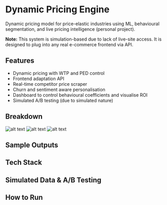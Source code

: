 #  Dynamic Pricing Engine
Dynamic pricing model for price-elastic industries using ML, behavioural segmentation, and live pricing intelligence (personal project).

**Note:** This system is simulation-based due to lack of live-site access. It is designed to plug into any real e-commerce frontend via API.

## Features
* Dynamic pricing with WTP and PED control
* Frontend adaptation API
* Real-time competitor price scraper
* Churn and sentiment aware personalisation
* Dashboard to control behavioural coefficients and visualise ROI
* Simulated A/B testing (due to simulated nature)

## Breakdown
![alt text](https://github.com/user-attachments/assets/ff4acedf-157a-4899-9b9d-7482c0e41fcf "User Profiling")
![alt text](https://github.com/user-attachments/assets/be24ebc0-f3e6-4771-97a9-73fa904c132b "Parameter Dashboard")
![alt text](https://github.com/user-attachments/assets/7d03594d-74c6-4cd4-8893-5ade4a3d2fa0 "Pricing Engine")

## Sample Outputs

## Tech Stack

## Simulated Data & A/B Testing

## How to Run

